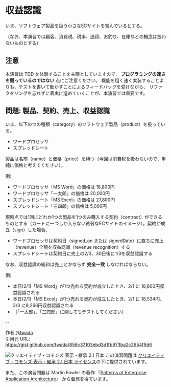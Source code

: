 # 収益認識

いま、ソフトウェア製品を扱う小さなECサイトを営んでいるとする。

（なお、本演習では顧客、消費税、税率、通貨、お釣り、在庫などの概念は扱わないものとする）


## 注意

本演習は TDD を体験することを主眼としていますので、 __プログラミングの速さを競っているのではない__ 点にご注意ください。
機能を粗く速く実装することよりも、テストを書いて動かすことによるフィードバックを受けながら、
リファクタリングを忘れずに着実に進めていくことが、本演習では重要です。


## 問題: 製品、契約、売上、収益認識

いま、以下のつの種類（category）のソフトウェア製品（product）を扱っている。

- ワードプロセッサ
- スプレッドシート

製品は名前（name）と価格（price）を持つ（今回は消費税を扱わないので、単純に価格と考えてください）。

例:

- ワードプロセッサ「MS Word」の価格は 18,800円
- ワードプロセッサ「一太郎」の価格は 20,000円
- スプレッドシート「MS Excel」の価格は 27,800円
- スプレッドシート「三四郎」の価格は 5,000円

現時点では1回にどれか1つの製品を1つのみ購入する契約（contract）ができるものとする（カートに一つしか入らない貧弱なECサイトのイメージ）。契約が成立（sign）した場合、

- ワードプロセッサは契約日（signed_on または signedDate）に直ちに売上（revenue）全額を収益認識（revenue recognition）する
- スプレッドシートは契約日に売上の2/3、30日後に1/3を収益認識する

なお、収益認識の総和は売上とかならず __完全一致__ しなければならない。


例:

- 本日(2/1)「MS Word」が1つ売れる契約が成立したとき、2/1 に 18,800円収益認識される
- 本日(2/1)「MS Excel」が1つ売れる契約が成立したとき、2/1 に 18,534円、3/3 に9,266円収益認識される
- （「一太郎」、「三四郎」に関してもテストしてください）

--

作者 [@twada](https://gist.github.com/twada)  
引用元 URL: https://gist.github.com/twada/856c37103ebd3d1fb973ba2c2654f9d6

![クリエイティブ・コモンズ 表示 - 継承 2.1 日本](http://i.creativecommons.org/l/by-sa/2.1/jp/88x31.png)
この演習問題は [クリエイティブ・コモンズ 表示 - 継承 2.1 日本 ライセンス](http://creativecommons.org/licenses/by-sa/2.1/jp/)の下に提供されています。

また、この演習問題は Martin Fowler の著作 『[Patterns of Enterprise Application Architecture](https://www.amazon.co.jp/dp/0321127420)』 から着想を得ています。
